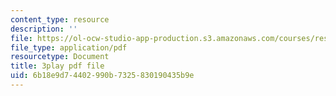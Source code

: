 ```yaml
---
content_type: resource
description: ''
file: https://ol-ocw-studio-app-production.s3.amazonaws.com/courses/res-6-012-introduction-to-probability-spring-2018/6b18e9d74402990b7325830190435b9e_yDkm9AYaczk.pdf
file_type: application/pdf
resourcetype: Document
title: 3play pdf file
uid: 6b18e9d7-4402-990b-7325-830190435b9e
---
```

